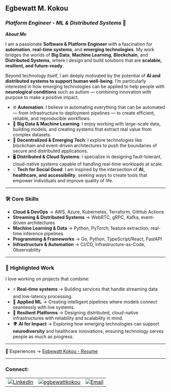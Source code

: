 ## **Egbewatt M. Kokou**

### ***Platform Engineer - ML & Distributed Systems*** 🚀

***___About Me___***

I am a passionate **Software & Platform Engineer** with a fascination for **automation**, **real-time systems**, and **emerging technologies**. My work bridges the worlds of **Big Data**, **Machine Learning**, **Blockchain**, and **Distributed Systems**, where I design and build solutions that are **scalable, resilient, and future-ready**.  

Beyond technology itself, I am deeply motivated by the potential of **AI and distributed systems to support human well-being**. I’m particularly interested in how emerging technologies can be applied to help people with **neurological conditions** such as autism — combining innovation with purpose to make a positive impact.  

- 🌐 **Automation**: I believe in automating everything that can be automated — from infrastructure to deployment pipelines — to create efficient, reliable, and reproducible workflows.  
- 🧠 **Big Data & Machine Learning**: I enjoy working with large-scale data, building models, and creating systems that extract real value from complex datasets.  
- 🔗 **Decentralized & Emerging Tech**: I explore technologies like blockchain and event-driven architectures to push the boundaries of secure and distributed applications.  
- 🖥 **Distributed & Cloud Systems**: I specialize in designing fault-tolerant, cloud-native systems capable of handling real-time workloads at scale.  
- 💡 **Tech for Social Good**: I am inspired by the intersection of **AI, healthcare, and accessibility**, seeking ways to create tools that empower individuals and improve quality of life.  

---

### 🛠️ **Core Skills**

- **Cloud & DevOps** → AWS, Azure, Kubernetes, Terraform, GitHub Actions  
- **Streaming & Distributed Systems** → WebRTC, gRPC, Kafka, event-driven architectures  
- **Machine Learning & Data** → Python, PyTorch, feature extraction, real-time inference pipelines  
- **Programming & Frameworks** → Go, Python, TypeScript/React, FastAPI  
- **Infrastructure & Automation** → CI/CD, Infrastructure-as-Code, Observability  

---

### 📌 **Highlighted Work**

I love working on projects that combine:  
- ⚡ **Real-time systems** → Building services that handle streaming data and low-latency processing.  
- 🧩 **Applied ML** → Creating intelligent pipelines where models connect seamlessly with live systems.  
- 🔐 **Resilient Platforms** → Designing distributed, cloud-native infrastructures with reliability and scalability in mind.  
- 🌍 **AI for Impact** → Exploring how emerging technologies can support **neurodiversity** and healthcare innovations, ensuring technology serves people as much as progress.  

---

📄 Experiences → [Egbewatt Kokou - Resume](https://infinintyworld.notion.site/Egbewatt-Kokou-Resume-089feb9f4ab7434589ced391a794e028?pvs=4)

---

### **Connect:**

<table><tbody><tr>
<td><a href="https://linkedin.com/in/kinfinity3"><img src="https://img.shields.io/badge/-kinfinity3-blue?style=flat-square&logo=linkedin&logoColor=white&link=https://linkedin.com/in/kinfinity3" alt="LinkedIn"></a></td>
<td><a href="https://x.com/KokouEgbewatt"><img src="https://img.shields.io/twitter/follow/egbewattkokou?logo=twitter&style=for-the-badge" alt="egbewattkokou"></a></td>
<td><a href="mailto:kokou.egbewatt@gmail.com"><img src="https://img.shields.io/badge/Email-kokou.egbewatt%40gmail.com-red?style=flat-square" alt="Email"></a></td>
</tr></tbody></table>
